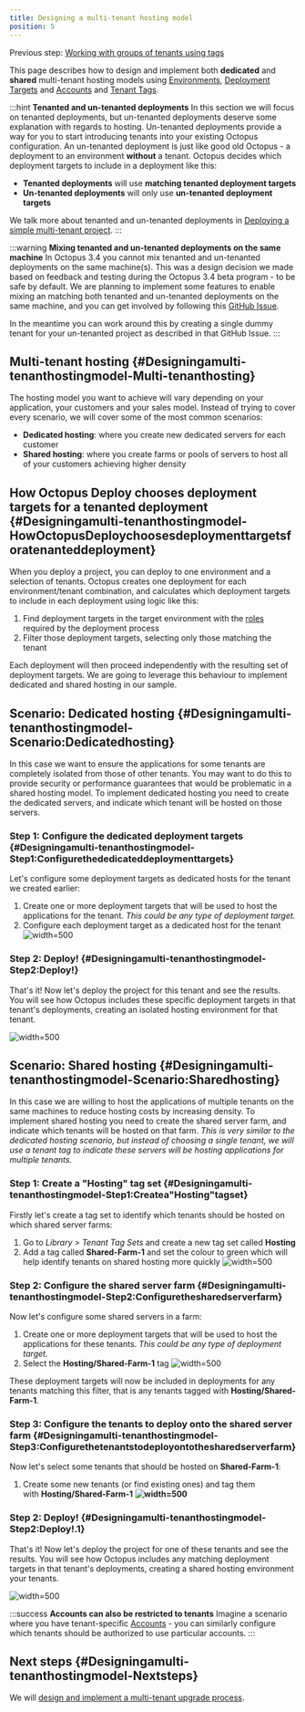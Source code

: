 ```yaml
---
title: Designing a multi-tenant hosting model
position: 5
---
```


Previous step: [Working with groups of tenants using tags](/docs/guides/multi-tenant-deployments/multi-tenant-deployment-guide/working-with-groups-of-tenants-using-tags.md)

This page describes how to design and implement both **dedicated** and **shared** multi-tenant hosting models using [Environments](/docs/key-concepts/environments/index.md), [Deployment Targets](/docs/deployment-targets/index.md) and [Accounts](/docs/key-concepts/environments/accounts/index.md) and [Tenant Tags](/docs/key-concepts/tenants/tenant-tags.md).

:::hint
**Tenanted and un-tenanted deployments**
In this section we will focus on tenanted deployments, but un-tenanted deployments deserve some explanation with regards to hosting. Un-tenanted deployments provide a way for you to start introducing tenants into your existing Octopus configuration. An un-tenanted deployment is just like good old Octopus - a deployment to an environment **without** a tenant. Octopus decides which deployment targets to include in a deployment like this:

- **Tenanted deployments** will use **matching tenanted deployment targets**
- **Un-tenanted deployments** will only use **un-tenanted deployment targets**

We talk more about tenanted and un-tenanted deployments in [Deploying a simple multi-tenant project](/docs/guides/multi-tenant-deployments/multi-tenant-deployment-guide/deploying-a-simple-multi-tenant-project.md).
:::

:::warning
**Mixing tenanted and un-tenanted deployments on the same machine**
In Octopus 3.4 you cannot mix tenanted and un-tenanted deployments on the same machine(s). This was a design decision we made based on feedback and testing during the Octopus 3.4 beta program - to be safe by default. We are planning to implement some features to enable mixing an matching both tenanted and un-tenanted deployments on the same machine, and you can get involved by following this [GitHub Issue](https://github.com/OctopusDeploy/Issues/issues/2722).

In the meantime you can work around this by creating a single dummy tenant for your un-tenanted project as described in that GitHub Issue.
:::

## Multi-tenant hosting {#Designingamulti-tenanthostingmodel-Multi-tenanthosting}

The hosting model you want to achieve will vary depending on your application, your customers and your sales model. Instead of trying to cover every scenario, we will cover some of the most common scenarios:

- **Dedicated hosting**: where you create new dedicated servers for each customer
- **Shared hosting**: where you create farms or pools of servers to host all of your customers achieving higher density

## How Octopus Deploy chooses deployment targets for a tenanted deployment {#Designingamulti-tenanthostingmodel-HowOctopusDeploychoosesdeploymenttargetsforatenanteddeployment}

When you deploy a project, you can deploy to one environment and a selection of tenants. Octopus creates one deployment for each environment/tenant combination, and calculates which deployment targets to include in each deployment using logic like this:

1. Find deployment targets in the target environment with the [roles](/docs/key-concepts/machine-roles.md) required by the deployment process
2. Filter those deployment targets, selecting only those matching the tenant

Each deployment will then proceed independently with the resulting set of deployment targets. We are going to leverage this behaviour to implement dedicated and shared hosting in our sample.

## Scenario: Dedicated hosting {#Designingamulti-tenanthostingmodel-Scenario:Dedicatedhosting}

In this case we want to ensure the applications for some tenants are completely isolated from those of other tenants. You may want to do this to provide security or performance guarantees that would be problematic in a shared hosting model. To implement dedicated hosting you need to create the dedicated servers, and indicate which tenant will be hosted on those servers.

### Step 1: Configure the dedicated deployment targets {#Designingamulti-tenanthostingmodel-Step1:Configurethededicateddeploymenttargets}

Let's configure some deployment targets as dedicated hosts for the tenant we created earlier:

1. Create one or more deployment targets that will be used to host the applications for the tenant. *This could be any type of deployment target.*
2. Configure each deployment target as a dedicated host for the tenant
![](/docs/images/5669555/5865740.png?effects=drop-shadow "width=500")

### Step 2: Deploy! {#Designingamulti-tenanthostingmodel-Step2:Deploy!}

That's it! Now let's deploy the project for this tenant and see the results. You will see how Octopus includes these specific deployment targets in that tenant's deployments, creating an isolated hosting environment for that tenant.

![](/docs/images/5669555/5865741.png?effects=drop-shadow "width=500")

## Scenario: Shared hosting {#Designingamulti-tenanthostingmodel-Scenario:Sharedhosting}

In this case we are willing to host the applications of multiple tenants on the same machines to reduce hosting costs by increasing density. To implement shared hosting you need to create the shared server farm, and indicate which tenants will be hosted on that farm. *This is very similar to the dedicated hosting scenario, but instead of choosing a single tenant, we will use a tenant tag to indicate these servers will be hosting applications for multiple tenants.*

### Step 1: Create a "Hosting" tag set {#Designingamulti-tenanthostingmodel-Step1:Createa&quot;Hosting&quot;tagset}

Firstly let's create a tag set to identify which tenants should be hosted on which shared server farms:

1. Go to *Library > Tenant Tag Sets* and create a new tag set called **Hosting**
2. Add a tag called **Shared-Farm-1** and set the colour to green which will help identify tenants on shared hosting more quickly
![](/docs/images/5669555/5865742.png?effects=drop-shadow "width=500")

### Step 2: Configure the shared server farm {#Designingamulti-tenanthostingmodel-Step2:Configurethesharedserverfarm}

Now let's configure some shared servers in a farm:

1. Create one or more deployment targets that will be used to host the applications for these tenants. *This could be any type of deployment target.*
2. Select the **Hosting/Shared-Farm-1** tag
![](/docs/images/5669555/5865743.png?effects=drop-shadow "width=500")

These deployment targets will now be included in deployments for any tenants matching this filter, that is any tenants tagged with **Hosting/Shared-Farm-1**.

### Step 3: Configure the tenants to deploy onto the shared server farm {#Designingamulti-tenanthostingmodel-Step3:Configurethetenantstodeployontothesharedserverfarm}

Now let's select some tenants that should be hosted on **Shared-Farm-1**:

1. Create some new tenants (or find existing ones) and tag them with **Hosting/Shared-Farm-1**
**![](/docs/images/5669555/5865744.png?effects=drop-shadow "width=500")**

### Step 2: Deploy! {#Designingamulti-tenanthostingmodel-Step2:Deploy!.1}

That's it! Now let's deploy the project for one of these tenants and see the results. You will see how Octopus includes any matching deployment targets in that tenant's deployments, creating a shared hosting environment your tenants.

![](/docs/images/5669555/5865745.png?effects=drop-shadow "width=500")

:::success
**Accounts can also be restricted to tenants**
Imagine a scenario where you have tenant-specific [Accounts](/docs/key-concepts/environments/accounts/index.md) - you can similarly configure which tenants should be authorized to use particular accounts.
:::

## Next steps {#Designingamulti-tenanthostingmodel-Nextsteps}

We will [design and implement a multi-tenant upgrade process](/docs/guides/multi-tenant-deployments/multi-tenant-deployment-guide/designing-a-multi-tenant-upgrade-process.md).
